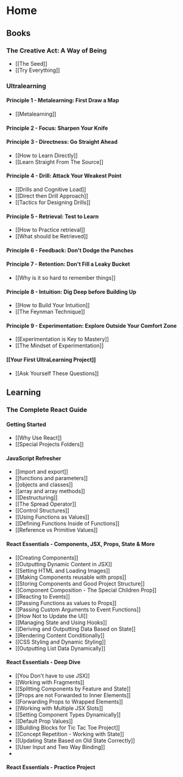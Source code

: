 # Home

## Books

### The Creative Act: A Way of Being
* [[The Seed]]
* [[Try Everything]]

### Ultralearning
#### Principle 1 - Metalearning: First Draw a Map
* [[Metalearning]]
#### Principle 2 - Focus: Sharpen Your Knife
#### Principle 3 - Directness: Go Straight Ahead
* [[How to Learn Directly]]
* [[Learn Straight From The Source]]

#### Principle 4 - Drill: Attack Your Weakest Point
* [[Drills and Cognitive Load]]
* [[Direct then Drill Approach]]
* [[Tactics for Designing Drills]]

#### Principle 5 - Retrieval: Test to Learn
* [[How to Practice retrieval]]
* [[What should be Retrieved]]
#### Principle 6 - Feedback: Don't Dodge the Punches
#### Principle 7 - Retention: Don't Fill a Leaky Bucket
* [[Why is it so hard to remember things]]
#### Principle 8 - Intuition: Dig Deep before Building Up
* [[How to Build Your Intuition]]
* [[The Feynman Technique]]
#### Principle 9 - Experimentation: Explore Outside Your Comfort Zone
* [[Experimentation is Key to Mastery]]
* [[The Mindset of Experimentation]]
#### [[Your First UltraLearning Project]]
* [[Ask Yourself These Questions]]


## Learning
### The Complete React Guide
#### Getting Started
* [[Why Use React]]
* [[Special Projects Folders]]
#### JavaScript Refresher
* [[import and export]]
* [[functions and parameters]]
* [[objects and classes]]
* [[array and array methods]]
* [[Destructuring]]
* [[The Spread Operator]]
* [[Control Structures]]
* [[Using Functions as Values]]
* [[Defining Functions Inside of Functions]]
* [[Reference vs Primitive Values]]
#### React Essentials - Components, JSX, Props, State & More
* [[Creating Components]]
* [[Outputting Dynamic Content in JSX]]
* [[Setting HTML and Loading Images]]
* [[Making Components reusable with props]]
* [[Storing Components and Good Project Structure]]
* [[Component Composition - The Special Children Prop]]
* [[Reacting to Events]]
* [[Passing Functions as values to Props]]
* [[Passing Custom Arguments to Event Functions]]
* [[How Not to Update the UI]]
* [[Managing State and Using Hooks]]
* [[Deriving and Outputting Data Based on State]]
* [[Rendering Content Conditionally]]
* [[CSS Styling and Dynamic Styling]]
* [[Outputting List Data Dynamically]]

#### React Essentials - Deep Dive
* [[You Don't have to use JSX]]
* [[Working with Fragments]]
* [[Splitting Components by Feature and State]]
* [[Props are not Forwarded to Inner Elements]]
* [[Forwarding Props to Wrapped Elements]]
* [[Working with Multiple JSX Slots]]
* [[Setting Component Types Dynamically]]
* [[Default Prop Values]]
* [[Building Blocks for Tic Tac Toe Project]]
* [[Concept Repetition - Working with State]]
* [[Updating State Based on Old State Correctly]]
* [[User Input and Two Way Binding]]
* 

#### React Essentials - Practice Project

